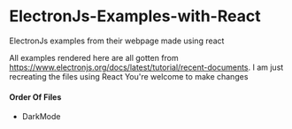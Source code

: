 # ElectronJs-Examples-with-React
ElectronJs examples from their webpage made using react

All examples rendered here are all gotten from https://www.electronjs.org/docs/latest/tutorial/recent-documents.
I am just recreating the files using React
You're welcome to make changes

#### Order Of Files
* DarkMode
